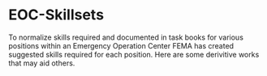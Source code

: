 # EOC-Skillsets
To normalize skills required and documented in task books for various positions within an Emergency Operation Center FEMA has created suggested skills required for each position. Here are some derivitive works that may aid others.

